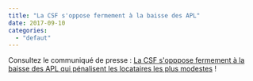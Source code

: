 ```yaml
---
title: "La CSF s'oppose fermement à la baisse des APL"
date: 2017-09-10
categories: 
  - "defaut"
---
```


Consultez le communiqué de presse : [La CSF s'opppose fermement à la baisse des APL qui pénalisent les locataires les plus modestes](/uploads/CommuniquéCSFAPL201712.pdf) !
